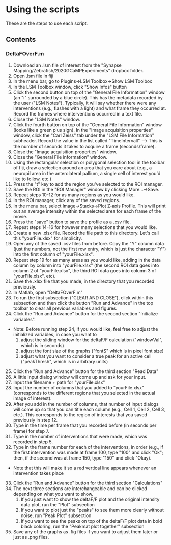 # Using the scripts 

These are the steps to use each script.

## Contents

### DeltaFOverF.m

1. Download an .lsm file of interest from the "Synapse Mapping/Zebrafish/2020GCaMPExperiments" dropbox folder.
2. Open .lsm file in fiji
3. In the menu bar, go to Plugins->LSM Toolbox->Show LSM Toolbox
4. In the LSM Toolbox window, click "Show Infos" button
5. Click the second button on top of the "General File Information" window (an "i" surrounded by a blue circle). This has the metadata recorded by the user ("LSM Notes"). Typically, it will say whether there were any interventions (e.g., flashes with a light) and what frame they occurred at. Record the frames where interventions occurred in a text file.
6. Close the "LSM Notes" window.
7. Click the fourth button on top of the "General File Information" window (looks like a green plus sign). In the "Image acquisition properties" window, click the "Carl Zeiss" tab under the "LSM File Information" subheader. Record the value in the list called "TimeIntervall" --> This is the number of seconds it takes to acquire a frame (seconds/frame).
8. Close the "Image acquisition properties" window. 
9. Close the "General File information" window.
10. Using the rectangular selection or polygonal selection tool in the toolbar of fiji, draw a selection around an area that you care about (e.g., a neuropil area in the anterolateral pallium, a single cell of interest you'd like to follow, etc.)
11. Press the "t" key to add the region you've selected to the ROI manager.
12. Save the ROI in the "ROI Manager" window by clicking More...->Save.
13. Repeat steps 10-12 for as many regions as you would like.
14. In the ROI manager, click any of the saved regions.
15. In the menu bar, select Image->Stacks->Plot Z-axis Profile. This will print out an average intensity within the selected area for each frame of the movie.
16. Press the "save" button to save the profile as a .csv file.
17. Repeat steps 14-16 for however many selections that you would like.
18. Create a new .xlsx file. Record the file path to this directory. Let's call this "yourFile.xlsx" for simplicity.
19. Open any of the saved .csv files from before. Copy the "Y" column data (just the numbers, not the first row entry, which is just the character "Y") into the first column of "yourFile.xlsx".
20. Repeat step 19 for as many areas as you would like, adding in the data column by column into "yourFile.xlsx" (the second ROI data goes into column 2 of "yourFile.xlsx", the third ROI data goes into column 3 of "yourFile.xlsx", etc).
21. Save the .xlsx file that you made, in the directory that you recorded previously.
22. In Matlab, open "DeltaFOverF.m"
23. To run the first subsection ("CLEAR AND CLOSE"), click within this subsection and then click the button "Run and Advance" in the top toolbar to clear all previous variables and figures.
24. Click the "Run and Advance" button for the second section "Initialize variables".
  - Note: Before running step 24, if you would like, feel free to adjust the initialized variables, in case you want to 
	  1. adjust the sliding window for the deltaF/F calculation ("windowVal", which is in seconds)
	  2. adjust the font size of the graphs ("fontS" which is in pixel font size)
	  3. adjust what you want to consider a true peak for an active cell ("peakThresh", which is in arbitrary units)
25. Click the "Run and Advance" button for the third section "Read Data"
26. A little input dialog window will come up and ask for your input.
27. Input the filename + path for "yourFile.xlsx"
28. Input the number of columns that you added to "yourFile.xlsx" (corresponds to the different regions that you selected in the actual image of interest).
29. After you add in the number of columns, that number of input dialogs will come up so that you can title each column (e.g., Cell 1, Cell 2, Cell 3, etc.). This corresponds to the region of interests that you saved previously in step 12.
30. Type in the time per frame that you recorded before (in seconds per frame) for step 7.
31. Type in the number of interventions that were made, which was recorded in step 5.
32. Type in the frame number for each of the interventions, in order (e.g., if the first intervention was made at frame 100, type "100" and click "Ok"; then, if the second was at frame 150, type "150" and click "Okay).
  - Note that this will make it so a red vertical line appears whenever an intervention takes place
33. Click the "Run and Advance" button for the third section "Calculations"
34. The next three sections are interchangeable and can be clicked depending on what you want to show.
    1. If you just want to show the deltaF/F plot and the original intensity data plot, run the "Plot" subsection
    2. If you want to plot just the "peaks" to see them more clearly without noise, run "Peak Plot" subsection
    3. If you want to see the peaks on top of the deltaF/F plot data in bold black coloring, run the "Peakmat plot together" subsection
35. Save any of the graphs as .fig files if you want to adjust them later or just as .png files.

###
